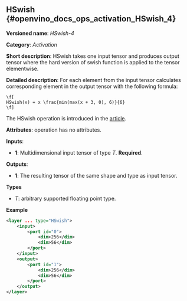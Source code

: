## HSwish <a name="HSwish"></a> {#openvino_docs_ops_activation_HSwish_4}

**Versioned name**: *HSwish-4*

**Category**: *Activation*

**Short description**: HSwish takes one input tensor and produces output tensor where the hard version of swish function is applied to the tensor elementwise.

**Detailed description**: For each element from the input tensor calculates corresponding
element in the output tensor with the following formula: 

    \f[
    HSwish(x) = x \frac{min(max(x + 3, 0), 6)}{6}
    \f]

The HSwish operation is introduced in the [article](https://arxiv.org/pdf/1905.02244.pdf).

**Attributes**: operation has no attributes.

**Inputs**:

*   **1**: Multidimensional input tensor of type *T*. **Required**.

**Outputs**:

*   **1**: The resulting tensor of the same shape and type as input tensor.

**Types**

* *T*: arbitrary supported floating point type.


**Example**

```xml
<layer ... type="HSwish">
    <input>
        <port id="0">
            <dim>256</dim>
            <dim>56</dim>
        </port>
    </input>
    <output>
        <port id="1">
            <dim>256</dim>
            <dim>56</dim>
        </port>
    </output>
</layer>
```
